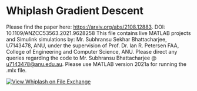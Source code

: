 # Whiplash Gradient Descent 
Please find the paper here: https://arxiv.org/abs/2108.12883.
DOI: 10.1109/ANZCC53563.2021.9628258
This file contains live MATLAB projects and Simulink simulations by:
Mr. Subhransu Sekhar Bhattacharjee, U7143478, ANU, 
under the supervision of Prof. Dr. Ian R. Petersen FAA, College of Engineering and Computer Science, ANU.
Please direct any queries regarding the code to Mr. Subhransu Bhattacharjee @ u7143478@anu.edu.au. Please use MATLAB version 2021a for running the .mlx file.

[![View Whiplash on File Exchange](https://www.mathworks.com/matlabcentral/images/matlab-file-exchange.svg)](https://www.mathworks.com/matlabcentral/fileexchange/98429-whiplash)
